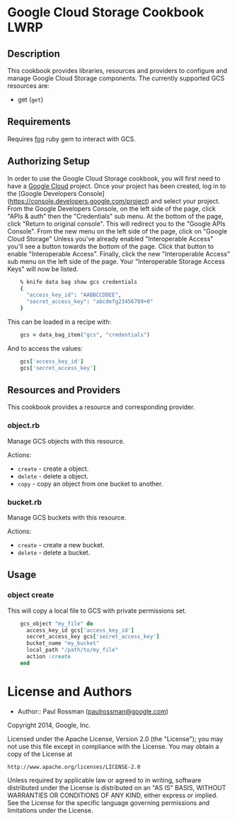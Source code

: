 # Google Cloud Storage Cookbook LWRP

## Description

This cookbook provides libraries, resources and providers to configure
and manage Google Cloud Storage components. The currently supported
GCS resources are:

 * get (`get`)

## Requirements

Requires [fog](https://github.com/fog/fog) ruby gem to interact with GCS.

## Authorizing Setup

In order to use the Google Cloud Storage cookbook, you will first need to have
a [Google Cloud](https://cloud.google.com/developers/) project. Once your
project has been created, log in to the [Google Developers Console]
(https://console.developers.google.com/project) and select your project. From
the Google Developers Console, on the left side of the page, click "APIs
& auth" then the "Credentials" sub menu. At the bottom of the page,
click "Return to original console". This will redirect you to the "Google APIs
Console". From the new menu on the left side of the page, click on "Google
Cloud Storage" Unless you've already enabled "Interoperable Access" you'll see
a button towards the bottom of the page. Click that button to enable
"Interoperable Access". Finally, click the new "Interoperable Access" sub menu
on the left side of the page. Your "Interoperable Storage Access Keys" will
now be listed.

```ruby
    % knife data bag show gcs credentials 
    {
      "access_key_id": "AABBCCDDEE",
      "secret_access_key": "abcdefg23456789+0"
    }
```

This can be loaded in a recipe with:

```ruby
    gcs = data_bag_item("gcs", "credentials")
```

And to access the values:

```ruby
    gcs['access_key_id']
    gcs['secret_access_key']
```

## Resources and Providers

This cookbook provides a resource and corresponding provider.

### object.rb

Manage GCS objects with this resource.

Actions:

* `create` - create a object.
* `delete` - delete a object.
* `copy` - copy an object from one bucket to another.

### bucket.rb

Manage GCS buckets with this resource.

Actions:

* `create` - create a new bucket.
* `delete` - delete a bucket.

## Usage

### object create

This will copy a local file to GCS with private permissions set.

```ruby
    gcs_object "my_file" do
      access_key_id gcs['access_key_id']
      secret_access_key gcs['secret_access_key']
      bucket_name "my_bucket"
      local_path "/path/to/my_file"
      action :create
    end
```

License and Authors
===================

* Author:: Paul Rossman (<paulrossman@google.com>)

Copyright 2014, Google, Inc.

Licensed under the Apache License, Version 2.0 (the "License");
you may not use this file except in compliance with the License.
You may obtain a copy of the License at

    http://www.apache.org/licenses/LICENSE-2.0

Unless required by applicable law or agreed to in writing, software
distributed under the License is distributed on an "AS IS" BASIS,
WITHOUT WARRANTIES OR CONDITIONS OF ANY KIND, either express or implied.
See the License for the specific language governing permissions and
limitations under the License.
